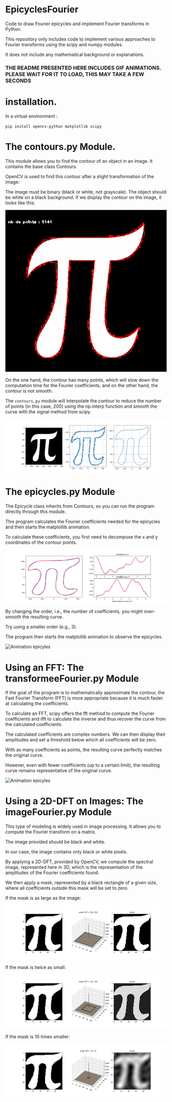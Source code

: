 # EpicyclesFourier

Code to draw Fourier epicycles and implement Fourier transforms in Python.

This repository only includes code to implement various approaches to Fourier transforms using the scipy and numpy modules.

It does not include any mathematical background or explanations.

### THE README PRESENTED HERE INCLUDES GIF ANIMATIONS. PLEASE WAIT FOR IT TO LOAD, THIS MAY TAKE A FEW SECONDS ###

# installation. 

In a virtual environment :  

`pip install opencv-python matplotlib scipy`

# The contours.py Module. 

This module allows you to find the contour of an object in an image. It contains the base class Contours.

OpenCV is used to find this contour after a slight transformation of the image:

The image must be binary (black or white, not grayscale).
The object should be white on a black background.
If we display the contour on the image, it looks like this:  

![Contours Image](Pictures/image_originale.png)

On the one hand, the contour has many points, which will slow down the computation time for the Fourier coefficients, and on the other hand, the contour is not smooth.

The `contours.py` module will interpolate the contour to reduce the number of points (in this case, 200) using the np.interp function and smooth the curve with the signal method from scipy.  

![Contours Image](Pictures/resultat_contour.png)

# The epicycles.py Module

The Epicycle class inherits from Contours, so you can run the program directly through this module.

This program calculates the Fourier coefficients needed for the epicycles and then starts the matplotlib animation.

To calculate these coefficients, you first need to decompose the x and y coordinates of the contour points.

![Contours Image](Pictures/epicycles.png)


By changing the order, i.e., the number of coefficients, you might over-smooth the resulting curve.

Try using a smaller order (e.g., 3).

The program then starts the matplotlib animation to observe the epicycles.

![Animation epicyles](Pictures/animation_readme.gif)

# Using an FFT: The transformeeFourier.py Module

If the goal of the program is to mathematically approximate the contour, the Fast Fourier Transform (FFT) is more appropriate because it is much faster at calculating the coefficients.

To calculate an FFT, scipy offers the fft method to compute the Fourier coefficients and ifft to calculate the inverse and thus recover the curve from the calculated coefficients.

The calculated coefficients are complex numbers. We can then display their amplitudes and set a threshold below which all coefficients will be zero.

With as many coefficients as points, the resulting curve perfectly matches the original curve.

However, even with fewer coefficients (up to a certain limit), the resulting curve remains representative of the original curve.

![Animation epicyles](Pictures/animation_readme_fft.gif)

# Using a 2D-DFT on Images: The imageFourier.py Module

This type of modeling is widely used in image processing. It allows you to compute the Fourier transform on a matrix.

The image provided should be black and white.

In our case, the image contains only black or white pixels.

By applying a 2D-DFT, provided by OpenCV, we compute the spectral image, represented here in 3D, which is the representation of the amplitudes of the Fourier coefficients found.

We then apply a mask, represented by a black rectangle of a given size, where all coefficients outside this mask will be set to zero.

If the mask is as large as the image:

![Contours Image](<Pictures/image_DFT_[50, 50].png>)

If the mask is twice as small:

![alt text](<Pictures/image_DFT_[25, 25].png>)

If the mask is 10 times smaller:

![alt text](<Pictures/image_DFT_[5, 5].png>)







